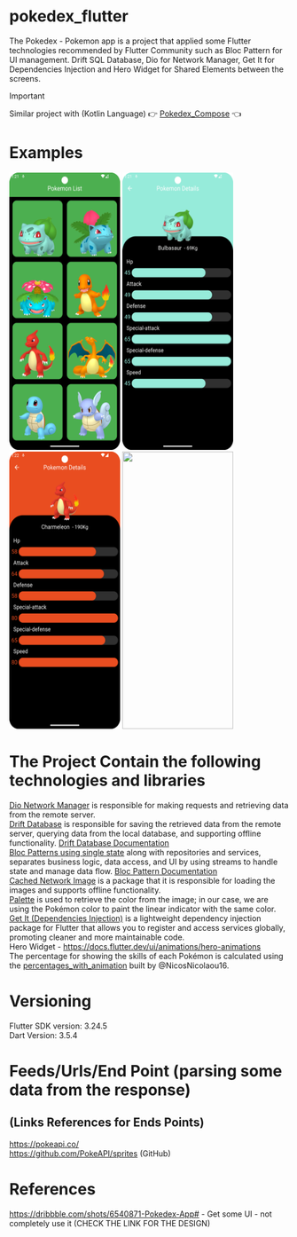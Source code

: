 # pokedex_flutter
The Pokedex - Pokemon app is a project that applied some Flutter technologies recommended by Flutter Community such as Bloc Pattern for UI management. Drift SQL Database,
Dio for Network Manager, Get It for Dependencies Injection and Hero Widget for Shared Elements between the screens.

> [!IMPORTANT]  
> Similar project with (Kotlin Language) :point_right: [Pokedex_Compose](https://github.com/NicosNicolaou16/Pokedex_Compose) :point_left: <br />

# Examples
<p align="left">
  <a title="simulator_image"><img src="examples/Screenshot_20240817_012140.png" height="500" width="200"></a>
  <a title="simulator_image"><img src="examples/Screenshot_20240817_012157.png" height="500" width="200"></a>
  <a title="simulator_image"><img src="examples/Screenshot_20240817_012221.png" height="500" width="200"></a>
  <a title="simulator_image"><img src="examples/example_gif1.gif" height="500" width="200"></a>
</p>

# The Project Contain the following technologies and libraries
[Dio Network Manager](https://pub.dev/packages/dio) is responsible for making requests and retrieving data from the remote server. <br />
[Drift Database](https://drift.simonbinder.eu/docs/getting-started/) is responsible for saving the retrieved data from the remote server, querying data from the local database, and supporting offline functionality. [Drift Database Documentation](https://pub.dev/packages/drift)  <br />
[Bloc Patterns using single state](https://pub.dev/packages/flutter_bloc) along with repositories and services, separates business logic, data access, and UI by using streams to handle state and manage data flow. [Bloc Pattern Documentation](https://bloclibrary.dev/getting-started/) <br />
[Cached Network Image](https://pub.dev/packages/cached_network_image) is a package that it is responsible for loading the images and supports offline functionality.  <br />
[Palette](https://pub.dev/packages/palette_generator) is used to retrieve the color from the image; in our case, we are using the Pokémon color to paint the linear indicator with the same color.  <br />
[Get It (Dependencies Injection)](https://pub.dev/packages/get_it) is a lightweight dependency injection package for Flutter that allows you to register and access services globally, promoting cleaner and more maintainable code.  <br />
Hero Widget - https://docs.flutter.dev/ui/animations/hero-animations  <br />
The percentage for showing the skills of each Pokémon is calculated using the [percentages_with_animation](https://pub.dev/packages/percentages_with_animation) built by @NicosNicolaou16. <br />

# Versioning
Flutter SDK version: 3.24.5 <br />
Dart Version: 3.5.4 <br />

# Feeds/Urls/End Point (parsing some data from the response)
## (Links References for Ends Points)
https://pokeapi.co/ <br />
https://github.com/PokeAPI/sprites (GitHub) <br />

# References
https://dribbble.com/shots/6540871-Pokedex-App# - Get some UI - not completely use it (CHECK THE LINK FOR THE DESIGN) <br />